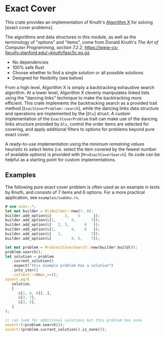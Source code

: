 # Exact Cover

This crate provides an implementation of Knuth's [Algorithm X] for solving
[exact cover problems].

The algorithms and data structures in this module, as well as the
terminology of "options" and "items", come from Donald Knuth's <cite>The Art
of Computer Programming, section 7.2.2</cite>,
<https://www-cs-faculty.stanford.edu/~knuth/fasc5c.ps.gz>.

[Algorithm X]: https://en.wikipedia.org/wiki/Knuth%27s_Algorithm_X
[exact cover problem]: https://en.wikipedia.org/wiki/Exact_cover

* No dependencies
* 100% safe Rust
* Choose whether to find a single solution or all possible solutions
* Designed for flexibility (see below)

From a high level, Algorithm X is simply a backtracking exhaustive search
algorithm. At a lower level, Algorithm X cleverly manipulates linked lists using
the "dancing links" technique to make the backtracking more efficient. This
crate implements the backtracking search as a provided trait method
[`ExactCoverProblem::search`], while the dancing links data structure
and operations are implemented by the [`Dlx`] struct. A custom implementation of
the `ExactCoverProblem` trait can make use of the dancing links structure
provided by `Dlx`, control the order items are selected for covering, and apply
additional filters to options for problems beyond pure exact cover.

A ready-to-use implementation using the *minimum remaining values* heuristic to
select items (i.e. select the item covered by the fewest number of available
options) is provided with [`MrvExactCoverSearch`]. Its code can be helpful as a
starting point for custom implementations.

## Examples

The following pure exact cover problem is often used as an example in texts by
Knuth, and consists of 7 items and 6 options. For a more practical application,
see `examples/sudoku.rs`.

```rust
# use xcov::*;
let mut builder = DlxBuilder::new(7, 0);
builder.add_option(&[      3,    5      ]);
builder.add_option(&[1,       4,       7]);
builder.add_option(&[   2, 3,       6   ]);
builder.add_option(&[1,       4,    6   ]);
builder.add_option(&[   2,             7]);
builder.add_option(&[         4, 5,    7]);

let mut problem = MrvExactCoverSearch::new(builder.build());
problem.search();
let solution = problem
   .current_solution()
   .expect("this example problem has a solution")
   .into_iter()
   .collect::<Vec<_>>();
assert_eq!(
   solution,
   [
      &[1, 4, 6][..],
      &[2, 7],
      &[3, 5],
   ]
);

// can look for additional solutions but this problem has none
assert!(!problem.search());
assert!(problem.current_solution().is_none());
```
